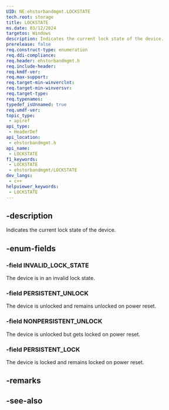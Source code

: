```yaml
---
UID: NE:ehstorbandmgmt.LOCKSTATE
tech.root: storage
title: LOCKSTATE
ms.date: 03/12/2024
targetos: Windows
description: Indicates the current lock state of the device.
prerelease: false
req.construct-type: enumeration
req.ddi-compliance: 
req.header: ehstorbandmgmt.h
req.include-header: 
req.kmdf-ver: 
req.max-support: 
req.target-min-winverclnt: 
req.target-min-winversvr: 
req.target-type: 
req.typenames: 
typedef_isUnnamed: true
req.umdf-ver: 
topic_type:
 - apiref
api_type:
 - HeaderDef
api_location:
 - ehstorbandmgmt.h
api_name:
 - LOCKSTATE
f1_keywords:
 - LOCKSTATE
 - ehstorbandmgmt/LOCKSTATE
dev_langs:
 - c++
helpviewer_keywords:
 - LOCKSTATE
---
```


## -description

Indicates the current lock state of the device.

## -enum-fields

### -field INVALID_LOCK_STATE

The device is in an invalid lock state.

### -field PERSISTENT_UNLOCK

The device is unlocked and remains unlocked on power reset.

### -field NONPERSISTENT_UNLOCK

The device is unlocked but gets locked on power reset.

### -field PERSISTENT_LOCK

The device is locked and remains locked on power reset.

## -remarks

## -see-also
